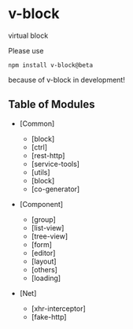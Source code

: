 # v-block
virtual block

Please use 
```
npm install v-block@beta
```
because of v-block in development!


## Table of Modules
- [Common]
  - [block]
  - [ctrl]
  - [rest-http]
  - [service-tools]
  - [utils]
  - [block]
  - [co-generator]

- [Component]
  - [group]
  - [list-view]
  - [tree-view]
  - [form]
  - [editor]
  - [layout]
  - [others]
  - [loading]
  
- [Net]
  - [xhr-interceptor]
  - [fake-http]
